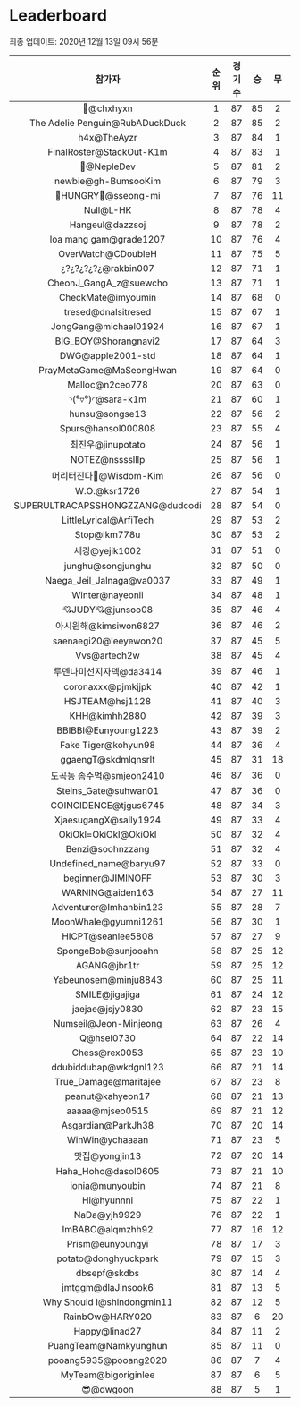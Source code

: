 # Leaderboard
최종 업데이트: 2020년 12월 13일 09시 56분




| 참가자 | 순위 | 경기수 | 승 | 무 | 패 | 승점 |
|:---:|:---:|:---:|:---:|:---:|:---:|:---:|
| 👑@chxhyxn | 1 | 87 | 85 | 2 | 0 | 257 |
| The Adelie Penguin@RubADuckDuck | 2 | 87 | 85 | 2 | 0 | 257 |
| h4x@TheAyzr | 3 | 87 | 84 | 1 | 2 | 253 |
| FinalRoster@StackOut-K1m | 4 | 87 | 83 | 1 | 3 | 250 |
| 🥈@NepleDev | 5 | 87 | 81 | 2 | 4 | 245 |
| newbie@gh-BumsooKim | 6 | 87 | 79 | 3 | 5 | 240 |
| 🍗HUNGRY🍗@sseong-mi | 7 | 87 | 76 | 11 | 0 | 239 |
| Null@L-HK | 8 | 87 | 78 | 4 | 5 | 238 |
| Hangeul@dazzsoj | 9 | 87 | 78 | 2 | 7 | 236 |
| loa mang gam@grade1207 | 10 | 87 | 76 | 4 | 7 | 232 |
| OverWatch@CDoubleH | 11 | 87 | 75 | 5 | 7 | 230 |
| ¿?¿?¿?¿?¿@rakbin007 | 12 | 87 | 71 | 1 | 15 | 214 |
| CheonJ_GangA_z@suewcho | 13 | 87 | 71 | 1 | 15 | 214 |
| CheckMate@imyoumin | 14 | 87 | 68 | 0 | 19 | 204 |
| tresed@dnalsitresed | 15 | 87 | 67 | 1 | 19 | 202 |
| JongGang@michael01924 | 16 | 87 | 67 | 1 | 19 | 202 |
| BIG_BOY@Shorangnavi2 | 17 | 87 | 64 | 3 | 20 | 195 |
| DWG@apple2001-std | 18 | 87 | 64 | 1 | 22 | 193 |
| PrayMetaGame@MaSeongHwan | 19 | 87 | 64 | 0 | 23 | 192 |
| Malloc@n2ceo778 | 20 | 87 | 63 | 0 | 24 | 189 |
| ◝(⁰▿⁰)◜@sara-k1m | 21 | 87 | 60 | 1 | 26 | 181 |
| hunsu@songse13 | 22 | 87 | 56 | 2 | 29 | 170 |
| Spurs@hansol000808 | 23 | 87 | 55 | 4 | 28 | 169 |
| 최진우@jinupotato | 24 | 87 | 56 | 1 | 30 | 169 |
| NOTEZ@nsssslllp | 25 | 87 | 56 | 1 | 30 | 169 |
| 머리터진다🤯@Wisdom-Kim | 26 | 87 | 56 | 0 | 31 | 168 |
| W.O.@ksr1726 | 27 | 87 | 54 | 1 | 32 | 163 |
| SUPERULTRACAPSSHONGZZANG@dudcodi | 28 | 87 | 54 | 0 | 33 | 162 |
| LittleLyrical@ArfiTech | 29 | 87 | 53 | 2 | 32 | 161 |
| Stop@lkm778u | 30 | 87 | 53 | 2 | 32 | 161 |
| 세깅@yejik1002 | 31 | 87 | 51 | 0 | 36 | 153 |
| junghu@songjunghu | 32 | 87 | 50 | 0 | 37 | 150 |
| Naega_Jeil_Jalnaga@va0037 | 33 | 87 | 49 | 1 | 37 | 148 |
| Winter@nayeonii | 34 | 87 | 48 | 1 | 38 | 145 |
| 💘JUDY💘@junsoo08 | 35 | 87 | 46 | 4 | 37 | 142 |
| 아시원해@kimsiwon6827 | 36 | 87 | 46 | 2 | 39 | 140 |
| saenaegi20@leeyewon20 | 37 | 87 | 45 | 5 | 37 | 140 |
| Vvs@artech2w | 38 | 87 | 45 | 4 | 38 | 139 |
| 루덴나미선지자덱@da3414 | 39 | 87 | 46 | 1 | 40 | 139 |
| coronaxxx@pjmkjjpk | 40 | 87 | 42 | 1 | 44 | 127 |
| HSJTEAM@hsj1128 | 41 | 87 | 40 | 3 | 44 | 123 |
| KHH@kimhh2880 | 42 | 87 | 39 | 3 | 45 | 120 |
| BBIBBI@Eunyoung1223 | 43 | 87 | 39 | 2 | 46 | 119 |
| Fake Tiger@kohyun98 | 44 | 87 | 36 | 4 | 47 | 112 |
| ggaengT@skdmlqnsrlt | 45 | 87 | 31 | 18 | 38 | 111 |
| 도곡동 솜주먹@smjeon2410 | 46 | 87 | 36 | 0 | 51 | 108 |
| Steins_Gate@suhwan01 | 47 | 87 | 36 | 0 | 51 | 108 |
| COINCIDENCE@tjgus6745 | 48 | 87 | 34 | 3 | 50 | 105 |
| XjaesugangX@sally1924 | 49 | 87 | 33 | 4 | 50 | 103 |
| OkiOkl=OkiOkl@OkiOkl | 50 | 87 | 32 | 4 | 51 | 100 |
| Benzi@soohnzzang | 51 | 87 | 32 | 4 | 51 | 100 |
| Undefined_name@baryu97 | 52 | 87 | 33 | 0 | 54 | 99 |
| beginner@JIMINOFF | 53 | 87 | 30 | 3 | 54 | 93 |
| WARNING@aiden163 | 54 | 87 | 27 | 11 | 49 | 92 |
| Adventurer@Imhanbin123 | 55 | 87 | 28 | 7 | 52 | 91 |
| MoonWhale@gyumni1261 | 56 | 87 | 30 | 1 | 56 | 91 |
| HICPT@seanlee5808 | 57 | 87 | 27 | 9 | 51 | 90 |
| SpongeBob@sunjooahn | 58 | 87 | 25 | 12 | 50 | 87 |
| AGANG@jbr1tr | 59 | 87 | 25 | 12 | 50 | 87 |
| Yabeunosem@minju8843 | 60 | 87 | 25 | 11 | 51 | 86 |
| SMILE@jigajiga | 61 | 87 | 24 | 12 | 51 | 84 |
| jaejae@jsjy0830 | 62 | 87 | 23 | 15 | 49 | 84 |
| Numseil@Jeon-Minjeong | 63 | 87 | 26 | 4 | 57 | 82 |
| Q@hsel0730 | 64 | 87 | 22 | 14 | 51 | 80 |
| Chess@rex0053 | 65 | 87 | 23 | 10 | 54 | 79 |
| ddubiddubap@wkdgnl123 | 66 | 87 | 21 | 14 | 52 | 77 |
| True_Damage@maritajee | 67 | 87 | 23 | 8 | 56 | 77 |
| peanut@kahyeon17 | 68 | 87 | 21 | 13 | 53 | 76 |
| aaaaa@mjseo0515 | 69 | 87 | 21 | 12 | 54 | 75 |
| Asgardian@ParkJh38 | 70 | 87 | 20 | 14 | 53 | 74 |
| WinWin@ychaaaan | 71 | 87 | 23 | 5 | 59 | 74 |
| 맛집@yongjin13 | 72 | 87 | 20 | 14 | 53 | 74 |
| Haha_Hoho@dasol0605 | 73 | 87 | 21 | 10 | 56 | 73 |
| ionia@munyoubin | 74 | 87 | 21 | 8 | 58 | 71 |
| Hi@hyunnni | 75 | 87 | 22 | 1 | 64 | 67 |
| NaDa@yjh9929 | 76 | 87 | 22 | 1 | 64 | 67 |
| ImBABO@alqmzhh92 | 77 | 87 | 16 | 12 | 59 | 60 |
| Prism@eunyoungyi | 78 | 87 | 17 | 3 | 67 | 54 |
| potato@donghyuckpark | 79 | 87 | 15 | 3 | 69 | 48 |
| dbsepf@skdbs | 80 | 87 | 14 | 4 | 69 | 46 |
| jmtggm@dlaJinsook6 | 81 | 87 | 13 | 5 | 69 | 44 |
| Why Should I@shindongmin11 | 82 | 87 | 12 | 5 | 70 | 41 |
| RainbOw@HARY020 | 83 | 87 | 6 | 20 | 61 | 38 |
| Happy@linad27 | 84 | 87 | 11 | 2 | 74 | 35 |
| PuangTeam@Namkyunghun | 85 | 87 | 11 | 0 | 76 | 33 |
| pooang5935@pooang2020 | 86 | 87 | 7 | 4 | 76 | 25 |
| MyTeam@bigoriginlee | 87 | 87 | 6 | 5 | 76 | 23 |
| 😎@dwgoon | 88 | 87 | 5 | 1 | 81 | 16 |